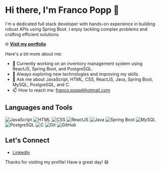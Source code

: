 # Hi there, I'm Franco Popp 👋

I'm a dedicated full stack developer with hands-on experience in building robust APIs using Spring Boot. I enjoy tackling complex problems and crafting efficient solutions.

🌐 **[Visit my portfolio](https://www.francopopp.com)**

Here's a bit more about me:

- 🔭 Currently working on an inventory management system using ReactJS, Spring Boot, and PostgreSQL.
- 🌱 Always exploring new technologies and improving my skills.
- 💬 Ask me about JavaScript, HTML, CSS, ReactJS, Java, Spring Boot, MySQL, PostgreSQL, and C.
- 📫 How to reach me: [franco.popp@hotmail.com](mailto:franco.popp@hotmail.com)

## Languages and Tools

![JavaScript](https://img.shields.io/badge/-JavaScript-black?style=flat-square&logo=javascript)
![HTML](https://img.shields.io/badge/-HTML-black?style=flat-square&logo=html5)
![CSS](https://img.shields.io/badge/-CSS-black?style=flat-square&logo=css3)
![ReactJS](https://img.shields.io/badge/-ReactJS-black?style=flat-square&logo=react)
![Java](https://img.shields.io/badge/-Java-black?style=flat-square&logo=java)
![Spring Boot](https://img.shields.io/badge/-Spring%20Boot-black?style=flat-square&logo=spring)
![MySQL](https://img.shields.io/badge/-MySQL-black?style=flat-square&logo=mysql)
![PostgreSQL](https://img.shields.io/badge/-PostgreSQL-black?style=flat-square&logo=postgresql)
![C](https://img.shields.io/badge/-C-black?style=flat-square&logo=c)
![Git](https://img.shields.io/badge/-Git-black?style=flat-square&logo=git)
![GitHub](https://img.shields.io/badge/-GitHub-black?style=flat-square&logo=github)

## Let's Connect

- [LinkedIn](https://www.linkedin.com/in/francopopp)

Thanks for visiting my profile! Have a great day! 😄
